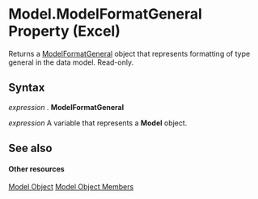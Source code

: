 
# Model.ModelFormatGeneral Property (Excel)

Returns a [ModelFormatGeneral](4fc68fb0-37aa-da83-f303-40ff96efb4a7.md) object that represents formatting of type general in the data model. Read-only.


## Syntax

 _expression_ . **ModelFormatGeneral**

 _expression_ A variable that represents a **Model** object.


## See also


#### Other resources


[Model Object](7946bddc-7c4a-3519-52c8-526af2b55ef3.md)
[Model Object Members](2fb97d8c-f889-469a-95c7-97a2bcc24635.md)
